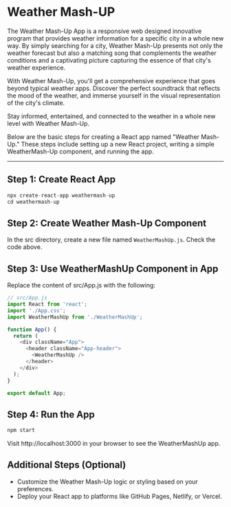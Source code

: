 # Weather Mash-UP 

The Weather Mash-Up App is a responsive web designed innovative program that provides weather information for a specific city in a whole new way. By simply searching for a city, Weather Mash-Up presents not only the weather forecast but also a matching song that complements the weather conditions and a captivating picture capturing the essence of that city's weather experience.

With Weather Mash-Up, you'll get a comprehensive experience that goes beyond typical weather apps. Discover the perfect soundtrack that reflects the mood of the weather, and immerse yourself in the visual representation of the city's climate.

Stay informed, entertained, and connected to the weather in a whole new level with Weather Mash-Up.

Below are the basic steps for creating a React app named "Weather Mash-Up." These steps include setting up a new React project, writing a simple WeatherMash-Up component, and running the app.

---

## Step 1: Create React App
```js
npx create-react-app weathermash-up
cd weathermash-up
```

## Step 2: Create Weather Mash-Up Component
In the src directory, create a new file named `WeatherMashUp.js`. Check the code above.

## Step 3: Use WeatherMashUp Component in App
Replace the content of src/App.js with the following:

```js
// src/App.js
import React from 'react';
import './App.css';
import WeatherMashUp from './WeatherMashUp';

function App() {
  return (
    <div className="App">
      <header className="App-header">
        <WeatherMashUp />
      </header>
    </div>
  );
}

export default App;
```

## Step 4: Run the App
```js
npm start
```
Visit http://localhost:3000 in your browser to see the WeatherMashUp app.

## Additional Steps (Optional)
+ Customize the Weather Mash-Up logic or styling based on your preferences.
+ Deploy your React app to platforms like GitHub Pages, Netlify, or Vercel.
